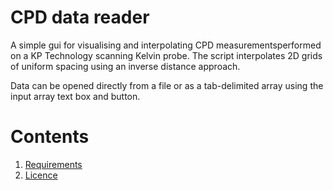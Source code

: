 # CPD data reader
A simple gui for visualising and interpolating CPD measurementsperformed on a KP Technology scanning Kelvin probe. The script interpolates 2D grids of uniform spacing using an inverse distance approach.

Data can be opened directly from a file or as a tab-delimited array using the input array text box and button.

# Contents
1. [Requirements](requirements.txt)
2. [Licence](LICENCE.md)
